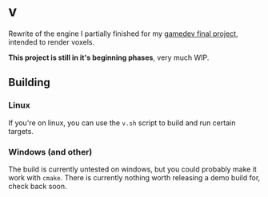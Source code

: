 # v

Rewrite of the engine I partially finished for my [gamedev final project](https://github.com/niooii/gdfe), intended to render voxels.  

**This project is still in it's beginning phases**, very much WIP.  

## Building
### Linux
If you're on linux, you can use the `v.sh` script to build and run certain targets.  
### Windows (and other)
The build is currently untested on windows, but you could probably make it work with `cmake`. There is currently nothing worth releasing a demo build for, check back soon.  


